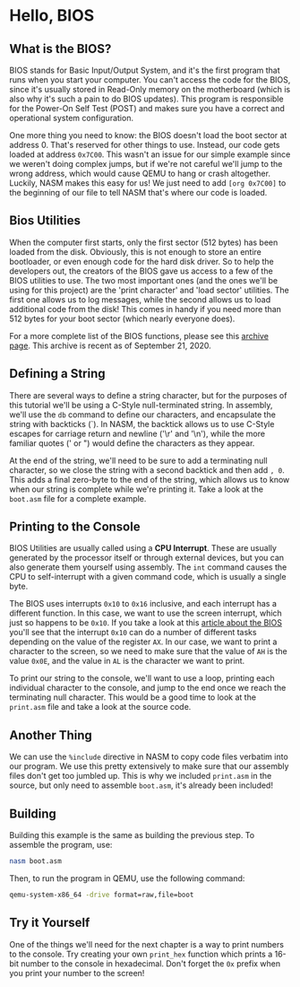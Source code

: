 # Hello, BIOS

## What is the BIOS?

BIOS stands for Basic Input/Output System, and it's the first
program that runs when you start your computer. You can't access
the code for the BIOS, since it's usually stored in Read-Only
memory on the motherboard (which is also why it's such a pain to
do BIOS updates). This program is responsible for the Power-On
Self Test (POST) and makes sure you have a correct and operational
system configuration.

One more thing you need to know: the BIOS doesn't load the boot
sector at address 0. That's reserved for other things to use. Instead,
our code gets loaded at address `0x7C00`. This wasn't an issue for our
simple example since we weren't doing complex jumps, but if we're not
careful we'll jump to the wrong address, which would cause QEMU to hang
or crash altogether. Luckily, NASM makes this easy for us! We just need
to add `[org 0x7C00]` to the beginning of our file to tell NASM that's 
where our code is loaded.

## Bios Utilities

When the computer first starts, only the first sector (512 bytes) has
been loaded from the disk. Obviously, this is not enough to store an
entire bootloader, or even enough code for the hard disk driver. So
to help the developers out, the creators of the BIOS gave us access to
a few of the BIOS utilities to use. The two most important ones (and the
ones we'll be using for this project) are the 'print character' and 'load
sector' utilities. The first one allows us to log messages, while the
second allows us to load additional code from the disk! This comes in handy
if you need more than 512 bytes for your boot sector (which nearly everyone
does).

For a more complete list of the BIOS functions, please see this [archive
page](https://web.archive.org/web/20200921172844/https://wiki.osdev.org/BIOS).
This archive is recent as of September 21, 2020.

## Defining a String

There are several ways to define a string character, but for the purposes of
this tutorial we'll be using a C-Style null-terminated string. In assembly,
we'll use the `db` command to define our characters, and encapsulate the string
with backticks (`). In NASM, the backtick allows us to use C-Style escapes for
carriage return and newline ('\r' and '\n'), while the more familiar quotes (' 
or ") would define the characters as they appear.

At the end of the string, we'll need to be sure to add a terminating null
character, so we close the string with a second backtick and then add `, 0`.
This adds a final zero-byte to the end of the string, which allows us to know
when our string is complete while we're printing it. Take a look at the `boot.asm`
file for a complete example.

## Printing to the Console

BIOS Utilities are usually called using a **CPU Interrupt**. These are usually
generated by the processor itself or through external devices, but you
can also generate them yourself using assembly. The `int` command causes
the CPU to self-interrupt with a given command code, which is usually a
single byte.

The BIOS uses interrupts `0x10` to `0x16` inclusive, and each interrupt has
a different function. In this case, we want to use the screen interrupt, which
just so happens to be `0x10`. If you take a look at this 
[article about the BIOS](https://web.archive.org/web/20200921172844/https://wiki.osdev.org/BIOS)
you'll see that the interrupt `0x10` can do a number of different tasks depending
on the value of the register `AX`. In our case, we want to print a character to
the screen, so we need to make sure that the value of `AH` is the value `0x0E`,
and the value in `AL` is the character we want to print.

To print our string to the console, we'll want to use a loop, printing each individual
character to the console, and jump to the end once we reach the terminating
null character. This would be a good time to look at the `print.asm` file and take
a look at the source code.

## Another Thing

We can use the `%include` directive in NASM to copy code files verbatim into
our program. We use this pretty extensively to make sure that our assembly files
don't get too jumbled up. This is why we included `print.asm` in the source, but
only need to assemble `boot.asm`, it's already been included!

## Building

Building this example is the same as building the previous step. To
assemble the program, use:

```sh
nasm boot.asm
```

Then, to run the program in QEMU, use the following command:

```sh
qemu-system-x86_64 -drive format=raw,file=boot
```

## Try it Yourself

One of the things we'll need for the next chapter is a way to print numbers
to the console. Try creating your own `print_hex` function which prints a
16-bit number to the console in hexadecimal. Don't forget the `0x` prefix 
when you print your number to the screen!